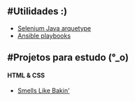 #Utilidades :)
--------------

* [Selenium Java arquetype](https://github.com/julianopontes/selenium-archetype)
* [Ansible playbooks](https://github.com/julianopontes/ansible-playbooks)

#Projetos para estudo (°_o)
----------------------------

#### HTML & CSS
* [Smells Like Bakin'](http://julianopontes.github.com/html/bakin)